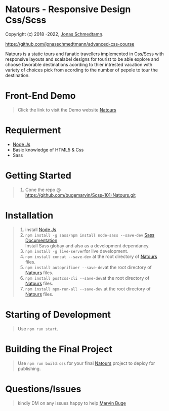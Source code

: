# Natours - Responsive Design Css/Scss

Copyright (c) 2018 -2022, <a href="https://github.com/jonasschmedtmann">Jonas Schmedtamn</a>.

https://github.com/jonasschmedtmann/advanced-css-course

 Natours is a static tours and fanatic travellers implemented in Css/Scss with responsive layouts and scalabel designs for tourist to be able explore and choose favorable destinations acording to thier intrested vacation with variety of choices pick from acording to the number of pepole to tour the destination.
 
 # Front-End Demo
 > Click the  link to visit the Demo website <a href="https://scss-101-natours.netlify.app/" target="_blank">Natours</a>

# Requierment

- <a href="https://nodejs.org/en/download/">Node Js</a>
- Basic knowledge of HTML5 & Css
- Sass
 
 # Getting Started
 > 1. Cone the repo @<br>
 > https://github.com/bugemarvin/Scss-101-Natours.git
 
 # Installation
  
  > 1. install <a href="https://nodejs.org/en/download/">Node Js</a>.
  > 2. `npm install -g sass/npm install node-sass --save-dev` <a href="https://sass-lang.com/documentation">Sass Documentation</a><br>Install Sass globay and also as a development dependancy.
  > 3. `npm install -g live-server`for live development.
  > 4. `npm install concat --save-dev` at the root directory of <a href="https://scss-101-natours.netlify.app/" target="_blank">Natours</a> files.
  > 5. `npm install autoprifixer --save-dev`at the root directory of <a href="https://scss-101-natours.netlify.app/" target="_blank">Natours</a> files.
  > 6. `npm install postcss-cli --save-dev`at the root directory of <a href="https://scss-101-natours.netlify.app/" target="_blank">Natours</a> files.
  > 7. `npm install npm-run-all --save-dev` at the root directory of <a href="https://scss-101-natours.netlify.app/" target="_blank">Natours</a> files.

# Starting of Development

> Use `npm run start`.

# Building the Final Project

> Use `npm run build:css` for your final  <a href="https://scss-101-natours.netlify.app/" target="_blank">Natours</a> project to deploy for publishing.

# Questions/Issues
> kindly DM on any issues happy to help <a href="mailto:bugemarvin@outlook.com">Marvin Buge</a>
